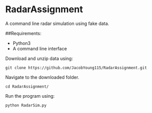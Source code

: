 # RadarAssignment
A command line radar simulation using fake data.

##Requirements:
- Python3
- A command line interface

Download and unzip data using:
```
git clone https://github.com/JacobYoung115/RadarAssignment.git
```
Navigate to the downloaded folder.
```
cd RadarAssignment/
```

Run the program using:
```
python RadarSim.py
```
